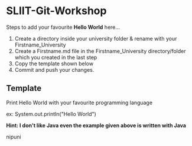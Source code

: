 # SLIIT-Git-Workshop

Steps to add your favourite **Hello World** here...

1) Create a directory inside your university folder & rename with your Firstname_University
2) Create a Firstname.md file in the Firstname_University directory/folder which you created in the last step
3) Copy the template shown below
4) Commit and push your changes.



## Template 

Print Hello World with your favourite programming language 

ex: System.out.println("Hello World")

**Hint: I don't like Java even the example given above is written with Java**


nipuni